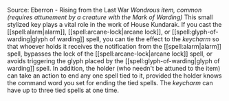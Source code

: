 Source: Eberron - Rising from the Last War
*Wondrous item, common (requires attunement by a creature with the Mark of Warding)*
This small stylized key plays a vital role in the work of House Kundarak. If you cast the [[spell:alarm|alarm]], [[spell:arcane-lock|arcane lock]], or [[spell:glyph-of-warding|glyph of warding]] spell, you can tie the effect to the *keycharm* so that whoever holds it receives the notification from the [[spell:alarm|alarm]] spell, bypasses the lock of the [[spell:arcane-lock|arcane lock]] spell, or avoids triggering the glyph placed by the [[spell:glyph-of-warding|glyph of warding]] spell. In addition, the holder (who needn't be attuned to the item) can take an action to end any one spell tied to it, provided the holder knows the command word you set for ending the tied spells. The *keycharm* can have up to three tied spells at one time.